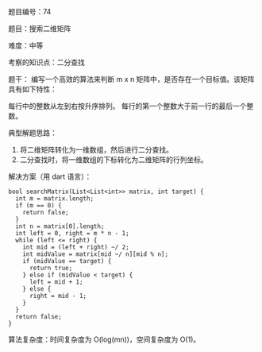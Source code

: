 题目编号：74

题目：搜索二维矩阵

难度：中等

考察的知识点：二分查找

题干：
编写一个高效的算法来判断 m x n 矩阵中，是否存在一个目标值。该矩阵具有如下特性：

每行中的整数从左到右按升序排列。
每行的第一个整数大于前一行的最后一个整数。

典型解题思路：
1. 将二维矩阵转化为一维数组，然后进行二分查找。
2. 二分查找时，将一维数组的下标转化为二维矩阵的行列坐标。

解决方案（用 dart 语言）：

```
bool searchMatrix(List<List<int>> matrix, int target) {
  int m = matrix.length;
  if (m == 0) {
    return false;
  }
  int n = matrix[0].length;
  int left = 0, right = m * n - 1;
  while (left <= right) {
    int mid = (left + right) ~/ 2;
    int midValue = matrix[mid ~/ n][mid % n];
    if (midValue == target) {
      return true;
    } else if (midValue < target) {
      left = mid + 1;
    } else {
      right = mid - 1;
    }
  }
  return false;
}
```

算法复杂度：时间复杂度为 O(log(mn))，空间复杂度为 O(1)。
